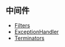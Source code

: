 ## 中间件

* [Filters](middleware/middlewarephp.md)
* [ExceptionHandler](middleware/exceptionhandlerphp.md)
* [Terminators](middleware/terminators.md)








